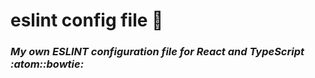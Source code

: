# eslint config file :metal:
### _My own ESLINT configuration file for React and TypeScript :atom::bowtie:_

